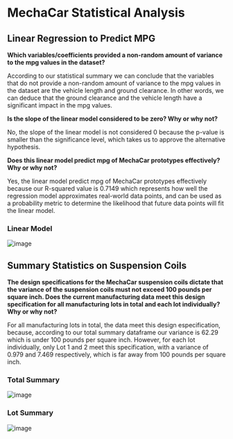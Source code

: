 # MechaCar Statistical Analysis 

## Linear Regression to Predict MPG

**Which variables/coefficients provided a non-random amount of variance to the mpg values in the dataset?**

According to our statistical summary we can conclude that the variables that do not provide a non-random amount of variance to the mpg values in the dataset are the vehicle length and ground clearance. In other words, we can deduce that the ground clearance and the vehicle length have a significant impact in the mpg values.

**Is the slope of the linear model considered to be zero? Why or why not?**

No, the slope of the linear model is not considered 0 because the p-value is smaller than the significance level, which takes us to approve the alternative hypothesis.

**Does this linear model predict mpg of MechaCar prototypes effectively? Why or why not?**

Yes, the linear model predict mpg of MechaCar prototypes effectively because our R-squared value is 0.7149 which represents how well the regression model approximates real-world data points, and can be used as a probability metric to determine the likelihood that future data points will fit the linear model. 

### Linear Model 

![image](https://user-images.githubusercontent.com/108365182/195461199-adce6f14-afd1-4e3e-aa0c-c6ab4099cb84.png)

## Summary Statistics on Suspension Coils

**The design specifications for the MechaCar suspension coils dictate that the variance of the suspension coils must not exceed 100 pounds per square inch. Does the current manufacturing data meet this design specification for all manufacturing lots in total and each lot individually? Why or why not?**

For all manufacturing lots in total, the data meet this design especification, because, according to our total summary dataframe our variance is 62.29 which is under 100 pounds per square inch. However, for each lot individually, only Lot 1 and 2 meet this specification, with a variance of 0.979 and 7.469 respectively, which is far away from 100 pounds per square inch.

### Total Summary

![image](https://user-images.githubusercontent.com/108365182/195616534-a046ec46-4583-4e5f-ac90-8fba2d76829c.png)
### Lot Summary 
![image](https://user-images.githubusercontent.com/108365182/195616705-a8516906-40d7-468d-8231-9f1f2d4c6854.png)

